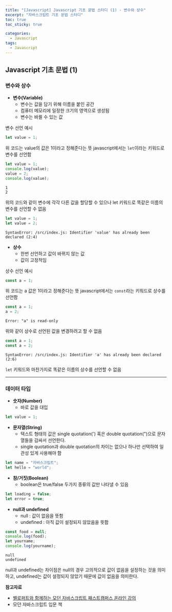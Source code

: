 ```yaml
---
title: "[Javascript] Javascript 기초 문법 스터디 (1) - 변수와 상수"
excerpt: "자바스크립트 기초 문법 스터디"
toc: true
toc_sticky: true

categories:
  - Javascript
tags:
  - Javascript
---
```


## Javascript 기초 문법 (1)

### 변수와 상수

- **변수(Variable)**
  - 변수는 값을 담기 위해 이름을 붙인 공간
  - 컴퓨터 메모리에 일정한 크기의 영역으로 생성됨
  - 변수는 바뀔 수 있는 값

변수 선언 예시

```javascript
let value = 1;
```

위 코드는 value의 값은 1이라고 정해준다는 뜻
javascript에서는 `let`이라는 키워드로 변수를 선언함

```javascript
let value = 1;
console.log(value);
value = 2;
console.log(value);
```

```shell
1
2
```

위의 코드와 같이 변수에 각각 다른 값을 할당할 수 있으나 let 키워드로 똑같은 이름의 변수를 선언할 수 없음

```javascript
let value = 1;
let value = 2;
```

```shell
SyntaxError: /src/index.js: Identifier 'value' has already been declared (2:4)
```

- **상수**
  - 한번 선언하고 값이 바뀌지 않는 값
  - 값이 고정적임

상수 선언 예시

```javascript
const a = 1;
```

위 코드는 a 값은 1이라고 정해준다는 뜻
javascript에서는 `const`라는 키워드로 상수를 선언함

```javascript
const a = 1;
a = 2;
```

```shell
Error: "a" is read-only
```

위와 같이 상수로 선언된 값을 변경하려고 할 수 없음

```javascript
const a = 1;
const a = 2;
```

```shell
SyntaxError: /src/index.js: Identifier 'a' has already been declared (2:6)
```

`let` 키워드와 마찬가지로 똑같은 이름의 상수를 선언할 수 없음

---

### 데이터 타입

- **숫자(Number)**
  - 바로 값을 대입

```javascript
let value = 1;
```

- **문자열(String)**
  - 텍스트 형태의 값은 single quotation(') 혹은 double quotation(")으로 문자열들을 감싸서 선언한다.
  - single quotation과 double quotation의 차이는 없으나 하나만 선택하여 일관성 있게 사용해야 함

```javascript
let name = "자바스크립트";
let hello = "world";
```

- **참/거짓(Boolean)**
  - boolean은 true/false 두가지 종류의 값만 나타낼 수 있음

```javascript
let loading = false;
let error = true;
```

- **null과 undefined**
  - null : 값이 없음을 뜻함
  - undefined : 아직 값이 설정되지 않았음을 뜻함

```javascript
const food = null;
console.log(food);
let yourname;
console.log(yourname);
```

```shell
null
undefined
```

null과 undefined는 차이점은 null의 경우 고의적으로 값이 없음을 설정하는 것을 의미하고, undefined는 값이 설정되지 않았기 때문에 값이 없음을 의미한다.

**참고자료**

- [벨로퍼트와 함께하는 모던 자바스크립트 패스트캠퍼스 온라인 강의](https://www.fastcampus.co.kr/dev_online_react)
- 모던 자바스크립트 입문 책
